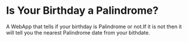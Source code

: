 # Is Your Birthday a Palindrome?
 
A WebApp that tells if your birthday is Palindrome or not.If it is not then it will tell you the nearest Palindrome date from your bithdate.
